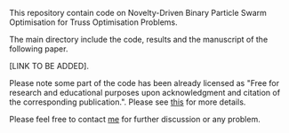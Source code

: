 This repository contain code on Novelty-Driven Binary Particle Swarm Optimisation for Truss Optimisation Problems.

The main directory include the code, results and the manuscript of the following paper.

[LINK TO BE ADDED].

Please note some part of the code has been already licensed as "Free for research and educational purposes upon acknowledgment and citation of the corresponding publication.". Please see [this](https://www.researchgate.net/publication/296694688_Source_code_for_the_improved_fully_stressed_design_evolution_strategy_FSD-ES_II) for more details.

Please feel free to contact [me](mailto:hirad.assimi@adelaide.edu.au) for further discussion or any problem.
